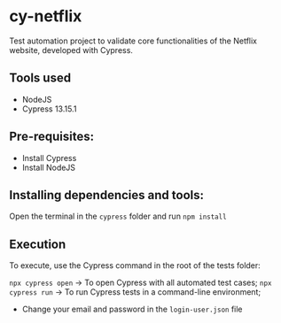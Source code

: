 # cy-netflix

<p>Test automation project to validate core functionalities of the Netflix website, developed with Cypress.</p>

## Tools used
- NodeJS 
- Cypress 13.15.1

## Pre-requisites:
- Install Cypress
- Install NodeJS


## Installing dependencies and tools:
Open the terminal in the `cypress` folder and run `npm install`

## Execution
To execute, use the Cypress command in the root of the tests folder:

`npx cypress open` -> To open Cypress with all automated test cases;
`npx cypress run` -> To run Cypress tests in a command-line environment;

- Change your email and password in the `login-user.json` file

